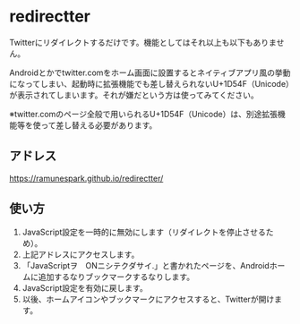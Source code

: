 # redirectter
Twitterにリダイレクトするだけです。機能としてはそれ以上も以下もありません。 

Androidとかでtwitter.comをホーム画面に設置するとネイティブアプリ風の挙動になってしまい、起動時に拡張機能でも差し替えられないU+1D54F（Unicode）が表示されてしまいます。それが嫌だという方は使ってみてください。

※twitter.comのページ全般で用いられるU+1D54F（Unicode）は、別途拡張機能等を使って差し替える必要があります。

## アドレス
https://ramunespark.github.io/redirectter/

## 使い方

1. JavaScript設定を一時的に無効にします（リダイレクトを停止させるため）。
2. 上記アドレスにアクセスします。
3. 「JavaScriptヲ　ONニシテクダサイ.」と書かれたページを、Androidホームに追加するなりブックマークするなりします。
4. JavaScript設定を有効に戻します。
5. 以後、ホームアイコンやブックマークにアクセスすると、Twitterが開けます。
